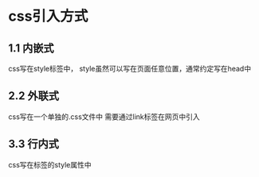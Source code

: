 # css引入方式
## 1.1 内嵌式
css写在style标签中，
style虽然可以写在页面任意位置，通常约定写在head中
## 2.2 外联式
css写在一个单独的.css文件中
需要通过link标签在网页中引入
## 3.3 行内式
css写在标签的style属性中